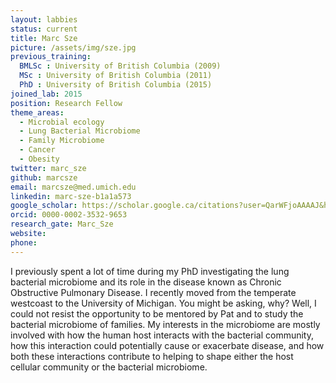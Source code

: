 ```yaml
---
layout: labbies
status: current
title: Marc Sze
picture: /assets/img/sze.jpg
previous_training:
  BMLSc : University of British Columbia (2009)
  MSc : University of British Columbia (2011)
  PhD : University of British Columbia (2015)
joined_lab: 2015
position: Research Fellow
theme_areas:
  - Microbial ecology
  - Lung Bacterial Microbiome
  - Family Microbiome
  - Cancer
  - Obesity
twitter: marc_sze
github: marcsze
email: marcsze@med.umich.edu
linkedin: marc-sze-b1a1a573
google_scholar: https://scholar.google.ca/citations?user=QarWFjoAAAAJ&hl=en
orcid: 0000-0002-3532-9653
research_gate: Marc_Sze
website:
phone:
---
```

I previously spent a lot of time during my PhD investigating the lung bacterial microbiome and its role in the disease known as Chronic Obstructive Pulmonary Disease. I recently moved from the temperate westcoast to the University of Michigan.  You might be asking, why? Well, I could not resist the opportunity to be mentored by Pat and to study the bacterial microbiome of families. My interests in the microbiome are mostly involved with how the human host interacts with the bacterial community, how this interaction could potentially cause or exacerbate disease, and how both these interactions contribute to helping to shape either the host cellular community or the bacterial microbiome.   
